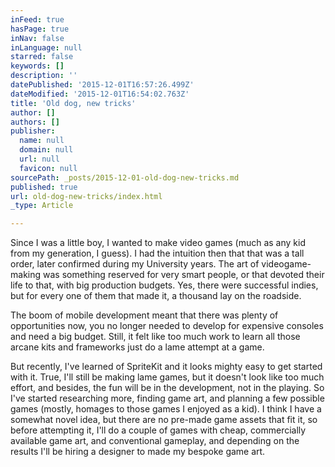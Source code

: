 ```yaml
---
inFeed: true
hasPage: true
inNav: false
inLanguage: null
starred: false
keywords: []
description: ''
datePublished: '2015-12-01T16:57:26.499Z'
dateModified: '2015-12-01T16:54:02.763Z'
title: 'Old dog, new tricks'
author: []
authors: []
publisher:
  name: null
  domain: null
  url: null
  favicon: null
sourcePath: _posts/2015-12-01-old-dog-new-tricks.md
published: true
url: old-dog-new-tricks/index.html
_type: Article

---
```

Since I was a little boy, I wanted to make video games (much as any kid from my generation, I guess). I had the intuition then that that was a tall order, later confirmed during my University years. The art of videogame-making was something reserved for very smart people, or that devoted their life to that, with big production budgets. Yes, there were successful indies, but for every one of them that made it, a thousand lay on the roadside.

The boom of mobile development meant that there was plenty of opportunities now, you no longer needed to develop for expensive consoles and need a big budget. Still, it felt like too much work to learn all those arcane kits and frameworks just do a lame attempt at a game.

But recently, I've learned of SpriteKit and it looks mighty easy to get started with it. True, I'll still be making lame games, but it doesn't look like too much effort, and besides, the fun will be in the development, not in the playing. So I've started researching more, finding game art, and planning a few possible games (mostly, homages to those games I enjoyed as a kid). I think I have a somewhat novel idea, but there are no pre-made game assets that fit it, so before attempting it, I'll do a couple of games with cheap, commercially available game art, and conventional gameplay, and depending on the results I'll be hiring a designer to made my bespoke game art.